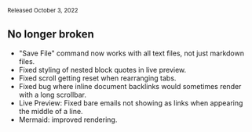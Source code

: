 <small>Released October 3, 2022</small>  

## No longer broken

- "Save File" command now works with all text files, not just markdown files.
- Fixed styling of nested block quotes in live preview.
- Fixed scroll getting reset when rearranging tabs.
- Fixed bug where inline document backlinks would sometimes render with a long scrollbar.
- Live Preview: Fixed bare emails not showing as links when appearing the middle of a line.
- Mermaid: improved rendering.
